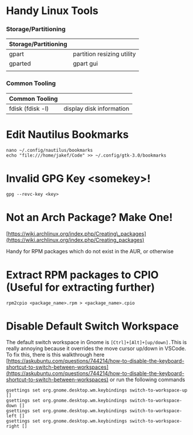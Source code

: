 # Handy Linux Tools

### Storage/Partitioning

| Storage/Partitioning |  |
| :--- | :--- |
| gpart | partition resizing utility |
| gparted | gpart gui |
|  |  |

### Common Tooling

| Common Tooling |  |
| :--- | :--- |
| fdisk \(fdisk -l\) | display disk information |

# Edit Nautilus Bookmarks

```
nano ~/.config/nautilus/bookmarks
echo "file:///home/jakef/Code" >> ~/.config/gtk-3.0/bookmarks
```

# Invalid GPG Key &lt;somekey&gt;!

```
gpg --revc-key <key>
```

# Not an Arch Package? Make One!

[https://wiki.archlinux.org/index.php/Creating\_packages](https://wiki.archlinux.org/index.php/Creating_packages)

Handy for RPM packages which do not exist in the AUR, or otherwise

# Extract RPM packages to CPIO \(Useful for extracting further\)

```
rpm2cpio <package_name>.rpm > <package_name>.cpio
```

# Disable Default Switch Workspace

The default switch workspace in Gnome is `[Ctrl]+[Alt]+[up/down].`This is really annoying because it overrides the move cursor up/down in VSCode. To fix this, there is this walkthrough here [https://askubuntu.com/questions/744214/how-to-disable-the-keyboard-shortcut-to-switch-between-workspaces](https://askubuntu.com/questions/744214/how-to-disable-the-keyboard-shortcut-to-switch-between-workspaces) or run the following commands

```
gsettings set org.gnome.desktop.wm.keybindings switch-to-workspace-up []
gsettings set org.gnome.desktop.wm.keybindings switch-to-workspace-down []
gsettings set org.gnome.desktop.wm.keybindings switch-to-workspace-left []
gsettings set org.gnome.desktop.wm.keybindings switch-to-workspace-right []
```







